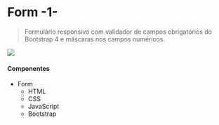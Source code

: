 # Form -1-
> Formulário responsivo com validador de campos obrigatórios do Bootstrap 4 e máscaras nos campos numéricos.

![](https://lh3.googleusercontent.com/LDKV8p0nkeJwalnNdLDFmraPWs8a51qz0iTkUQ764vJveT5qYJMysmtqZMLVYgWAkKVTsgj57MBBo8JerXTxPFL8IqOo6vBSCwIEleNr7aoc00VgsJfq97C11AjAfYaaOSRQC-e3tByZuvNie6eKMQr51npMZ2RAvzrwA1zONv3HHOxlsj9ITJHjQXnFN4eR2phGXs-UipcZjbr7-oeI61rIi5srHS4YL7-3y_EXvivvjWCUb5r2OAqnyxv9vPUAq4b2x2QqmAhsiZaarhg0IBJLVRHoRH9jbSwYiB1rH9h1nlYWIScIw70YFZYjNZXGXBJm-yQPx7KNIBxij3fkdEsewqWH5stXUL5PRkUeIylKUvF8U6AThS8asUhdqJUf8nD_Jq4AtlvEhZBKCg0CyZ-gQdMBd8yb07sISbA-JT1Abssvxvp_J2wldwyH32kQl2W5NSrpaqTopnD7MKN72l_JKZ2ozrCIv7tdwOphzmkQXjEFogYuqsaHaLsJogeks4p98xvMXYwf5HmbMnx9gNqL1j-DZF3sTaqFyzpCEfCznDIwTpo0u8NO1cDxtGayuhIF5YKjll6zjgNHm5yT2aA4SwuJZSbXxGoWlHxQC4HdgI8lxgaYpAUDgRdcLr18SZgEuHEOAcYV9lYBK6btRdWsVM2syN2NRXN452yeEMXXd1NeV2XQX_Q=w1131-h369-no)

#### Componentes
                
+ Form
    + HTML
    + CSS
    + JavaScript
    + Bootstrap